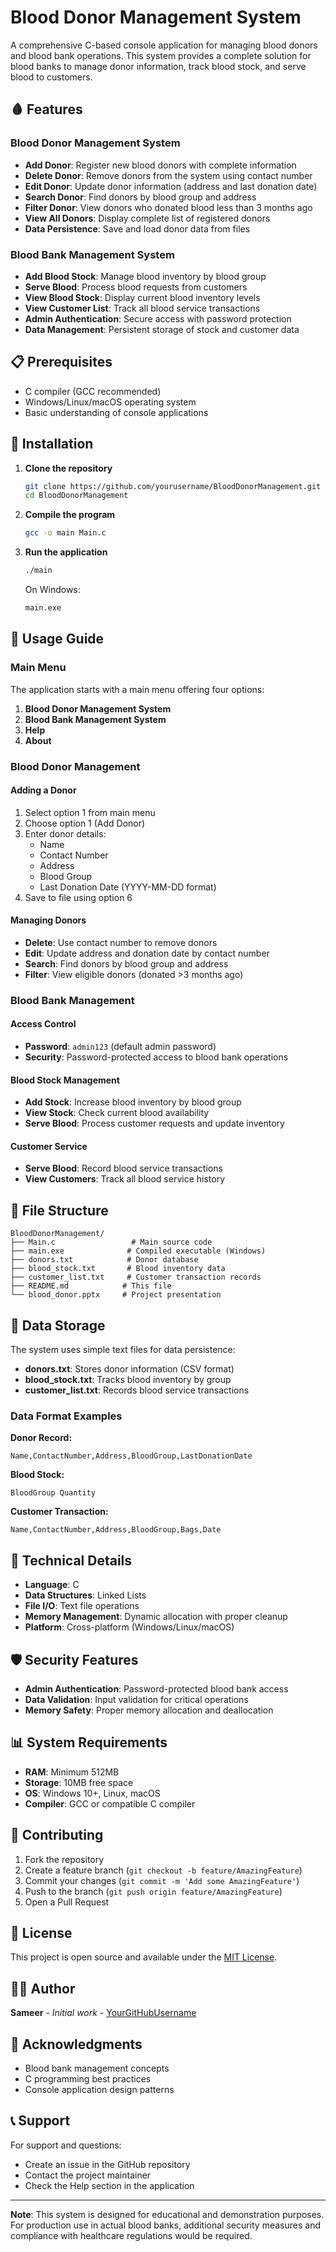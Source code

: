 # Blood Donor Management System

A comprehensive C-based console application for managing blood donors and blood bank operations. This system provides a complete solution for blood banks to manage donor information, track blood stock, and serve blood to customers.

## 🩸 Features

### Blood Donor Management System
- **Add Donor**: Register new blood donors with complete information
- **Delete Donor**: Remove donors from the system using contact number
- **Edit Donor**: Update donor information (address and last donation date)
- **Search Donor**: Find donors by blood group and address
- **Filter Donor**: View donors who donated blood less than 3 months ago
- **View All Donors**: Display complete list of registered donors
- **Data Persistence**: Save and load donor data from files

### Blood Bank Management System
- **Add Blood Stock**: Manage blood inventory by blood group
- **Serve Blood**: Process blood requests from customers
- **View Blood Stock**: Display current blood inventory levels
- **View Customer List**: Track all blood service transactions
- **Admin Authentication**: Secure access with password protection
- **Data Management**: Persistent storage of stock and customer data

## 📋 Prerequisites

- C compiler (GCC recommended)
- Windows/Linux/macOS operating system
- Basic understanding of console applications

## 🚀 Installation

1. **Clone the repository**
   ```bash
   git clone https://github.com/yourusername/BloodDonorManagement.git
   cd BloodDonorManagement
   ```

2. **Compile the program**
   ```bash
   gcc -o main Main.c
   ```

3. **Run the application**
   ```bash
   ./main
   ```
   On Windows:
   ```bash
   main.exe
   ```

## 📖 Usage Guide

### Main Menu
The application starts with a main menu offering four options:
1. **Blood Donor Management System**
2. **Blood Bank Management System**
3. **Help**
4. **About**

### Blood Donor Management

#### Adding a Donor
1. Select option 1 from main menu
2. Choose option 1 (Add Donor)
3. Enter donor details:
   - Name
   - Contact Number
   - Address
   - Blood Group
   - Last Donation Date (YYYY-MM-DD format)
4. Save to file using option 6

#### Managing Donors
- **Delete**: Use contact number to remove donors
- **Edit**: Update address and donation date by contact number
- **Search**: Find donors by blood group and address
- **Filter**: View eligible donors (donated >3 months ago)

### Blood Bank Management

#### Access Control
- **Password**: `admin123` (default admin password)
- **Security**: Password-protected access to blood bank operations

#### Blood Stock Management
- **Add Stock**: Increase blood inventory by blood group
- **View Stock**: Check current blood availability
- **Serve Blood**: Process customer requests and update inventory

#### Customer Service
- **Serve Blood**: Record blood service transactions
- **View Customers**: Track all blood service history

## 📁 File Structure

```
BloodDonorManagement/
├── Main.c                 # Main source code
├── main.exe              # Compiled executable (Windows)
├── donors.txt            # Donor database
├── blood_stock.txt       # Blood inventory data
├── customer_list.txt     # Customer transaction records
├── README.md            # This file
└── blood_donor.pptx     # Project presentation
```

## 💾 Data Storage

The system uses simple text files for data persistence:

- **donors.txt**: Stores donor information (CSV format)
- **blood_stock.txt**: Tracks blood inventory by group
- **customer_list.txt**: Records blood service transactions

### Data Format Examples

**Donor Record:**
```
Name,ContactNumber,Address,BloodGroup,LastDonationDate
```

**Blood Stock:**
```
BloodGroup Quantity
```

**Customer Transaction:**
```
Name,ContactNumber,Address,BloodGroup,Bags,Date
```

## 🔧 Technical Details

- **Language**: C
- **Data Structures**: Linked Lists
- **File I/O**: Text file operations
- **Memory Management**: Dynamic allocation with proper cleanup
- **Platform**: Cross-platform (Windows/Linux/macOS)

## 🛡️ Security Features

- **Admin Authentication**: Password-protected blood bank access
- **Data Validation**: Input validation for critical operations
- **Memory Safety**: Proper memory allocation and deallocation

## 📊 System Requirements

- **RAM**: Minimum 512MB
- **Storage**: 10MB free space
- **OS**: Windows 10+, Linux, macOS
- **Compiler**: GCC or compatible C compiler

## 🤝 Contributing

1. Fork the repository
2. Create a feature branch (`git checkout -b feature/AmazingFeature`)
3. Commit your changes (`git commit -m 'Add some AmazingFeature'`)
4. Push to the branch (`git push origin feature/AmazingFeature`)
5. Open a Pull Request

## 📝 License

This project is open source and available under the [MIT License](LICENSE).

## 👨‍💻 Author

**Sameer** - *Initial work* - [YourGitHubUsername](https://github.com/SOWJANYAKAGITHA)

## 🙏 Acknowledgments

- Blood bank management concepts
- C programming best practices
- Console application design patterns

## 📞 Support

For support and questions:
- Create an issue in the GitHub repository
- Contact the project maintainer
- Check the Help section in the application

---

**Note**: This system is designed for educational and demonstration purposes. For production use in actual blood banks, additional security measures and compliance with healthcare regulations would be required. 
